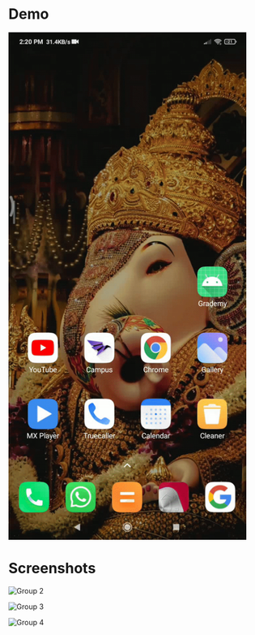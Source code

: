 # Demo



<p><img align="center" alt="gifaa" src="https://github.com/Abhijeet1710/Grademy-Android-App/blob/main/ezgif.com-gif-maker.gif" height="1000" width="470"/></p>

# Screenshots

![Group 2](https://user-images.githubusercontent.com/52439127/147067878-52edcead-3210-4e94-8e5b-75c2f20baea7.png)

![Group 3](https://user-images.githubusercontent.com/52439127/147067989-4d6edde9-8152-4a16-8e8c-69598a05f1d8.png)

![Group 4](https://user-images.githubusercontent.com/52439127/147068003-528c2ade-02ca-4542-863b-a0c8ecd5f484.png)
